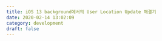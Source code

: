 ```yaml
---
title: iOS 13 background에서의 User Location Update 해결기
date: 2020-02-14 13:02:09
category: development
draft: false
---
```


